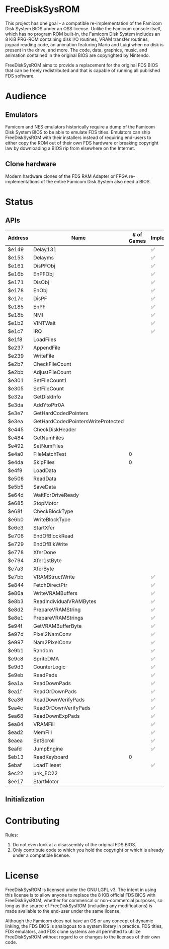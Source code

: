# FreeDiskSysROM

This project has one goal - a compatible re-implementation of the Famicom Disk System BIOS under an OSS license. Unlike the Famicom console itself, which has no program ROM built-in, the Famicom Disk System includes an 8 KiB PRG-ROM containing disk I/O routines, VRAM transfer routines, joypad reading code, an animation featuring Mario and Luigi when no disk is present in the drive, and more. The code, data, graphics, music, and animation contained in the original BIOS are copyrighted by Nintendo.

FreeDiskSysROM aims to provide a replacement for the original FDS BIOS that can be freely redistributed and that is capable of running all published FDS software.

# Audience

## Emulators

Famicom and NES emulators historically require a dump of the Famicom Disk System BIOS to be able to emulate FDS titles. Emulators can ship FreeDiskSysROM with their installers instead of requiring end-users to either copy the ROM out of their own FDS hardware or breaking copyright law by downloading a BIOS rip from elsewhere on the Internet.

## Clone hardware

Modern hardware clones of the FDS RAM Adapter or FPGA re-implementations of the entire Famicom Disk System also need a BIOS.

# Status

## APIs

| Address | Name | # of Games | Implemented |
| ------- | ---- | ------- | ----------- |
| $e149 | Delay131 | | :white_check_mark: |
| $e153 | Delayms | | :white_check_mark: |
| $e161 | DisPFObj | | :white_check_mark: |
| $e16b | EnPFObj | | :white_check_mark: |
| $e171 | DisObj | | :white_check_mark: |
| $e178 | EnObj | | :white_check_mark: |
| $e17e | DisPF | | :white_check_mark: |
| $e185 | EnPF | | :white_check_mark: |
| $e18b | NMI | | :white_check_mark: |
| $e1b2 | VINTWait | | :white_check_mark: |
| $e1c7 | IRQ | | :white_check_mark: |
| $e1f8 | LoadFiles | | |
| $e237 | AppendFile | | |
| $e239 | WriteFile | | |
| $e2b7 | CheckFileCount | | |
| $e2bb | AdjustFileCount | | |
| $e301 | SetFileCount1 | | |
| $e305 | SetFileCount | | |
| $e32a | GetDiskInfo | | |
| $e3da | AddYtoPtr0A | | |
| $e3e7 | GetHardCodedPointers | | |
| $e3ea | GetHardCodedPointersWriteProtected | | |
| $e445 | CheckDiskHeader | | |
| $e484 | GetNumFiles | | |
| $e492 | SetNumFiles | | |
| $e4a0 | FileMatchTest | 0 | |
| $e4da | SkipFiles | 0 | |
| $e4f9 | LoadData | | |
| $e506 | ReadData | | |
| $e5b5 | SaveData | | |
| $e64d | WaitForDriveReady | | |
| $e685 | StopMotor | | |
| $e68f | CheckBlockType | | |
| $e6b0 | WriteBlockType | | |
| $e6e3 | StartXfer | | |
| $e706 | EndOfBlockRead | | |
| $e729 | EndOfBlkWrite | | |
| $e778 | XferDone | | |
| $e794 | Xfer1stByte | | |
| $e7a3 | XferByte | | |
| $e7bb | VRAMStructWrite | | :white_check_mark: |
| $e844 | FetchDirectPtr | | :white_check_mark: |
| $e86a | WriteVRAMBuffers | | :white_check_mark: |
| $e8b3 | ReadIndividualVRAMBytes | | :white_check_mark: |
| $e8d2 | PrepareVRAMString | | :white_check_mark: |
| $e8e1 | PrepareVRAMStrings | | :white_check_mark: |
| $e94f | GetVRAMBufferByte | | :white_check_mark: |
| $e97d | Pixel2NamConv | | :white_check_mark: |
| $e997 | Nam2PixelConv | | :white_check_mark: |
| $e9b1 | Random | | :white_check_mark: |
| $e9c8 | SpriteDMA | | :white_check_mark: |
| $e9d3 | CounterLogic | | :white_check_mark: |
| $e9eb | ReadPads | | :white_check_mark: |
| $ea1a | ReadDownPads | | :white_check_mark: |
| $ea1f | ReadOrDownPads | | :white_check_mark: |
| $ea36 | ReadDownVerifyPads | | :white_check_mark: |
| $ea4c | ReadOrDownVerifyPads | | :white_check_mark: |
| $ea68 | ReadDownExpPads | | :white_check_mark: |
| $ea84 | VRAMFill | | :white_check_mark: |
| $ead2 | MemFill | | :white_check_mark: |
| $eaea | SetScroll | | :white_check_mark: |
| $eafd | JumpEngine | | :white_check_mark: |
| $eb13 | ReadKeyboard | 0 | |
| $ebaf | LoadTileset | | :white_check_mark: |
| $ec22 | unk_EC22 | | |
| $ee17 | StartMotor | | |

## Initialization

# Contributing

Rules:

1. Do not even look at a disassembly of the original FDS BIOS.
1. Only contribute code to which you hold the copyright or which is already under a compatible license.

# License

FreeDiskSysROM is licensed under the GNU LGPL v3. The intent in using this license is to allow anyone to replace the 8 KiB official FDS BIOS with FreeDiskSysROM, whether for commerical or non-commercial purposes, so long as the source of FreeDiskSysROM (including any modifications) is made available to the end-user under the same license.

Although the Famicom does not have an OS or any concept of dynamic linking, the FDS BIOS is analogous to a system library in practice. FDS titles, FDS emulators, and FDS clone systems are all permitted to utilize FreeDiskSysROM without regard to or changes to the licenses of their own code.
